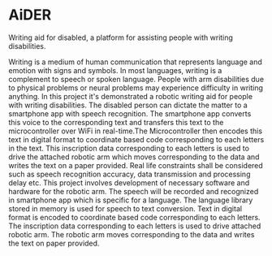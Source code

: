 # AiDER
Writing aid for disabled, a platform for assisting people with writing disabilities.

  Writing is a medium of human communication that represents language and emotion with signs and symbols. In most languages, writing is a complement to speech or spoken language. People with arm disabilities due to physical problems or neural problems may experience difficulty in writing anything. In this project it's demonstrated a robotic writing aid for people with writing disabilities. The disabled person can dictate the matter to a smartphone app with speech recognition. The smartphone app converts this voice to the corresponding text and transfers this text to the microcontroller over WiFi in real-time.The Microcontroller then encodes this text in digital format to coordinate based code corresponding to each letters in the text. This inscription data corresponding to each letters is used to drive the attached robotic arm which moves corresponding to the data and writes the text on a paper provided. Real life constraints shall be considered such as speech recognition accuracy, data transmission and processing delay etc. This project involves development of necessary software and hardware for the robotic arm. The speech will be recorded and recognized in smartphone app which is specific for a language. The language library stored in memory is used for speech to text conversion. Text in digital format is encoded to coordinate based code corresponding to each letters. The inscription data corresponding to each letters is used to drive attached robotic arm. The robotic arm moves corresponding to the data and writes the text on paper provided.
